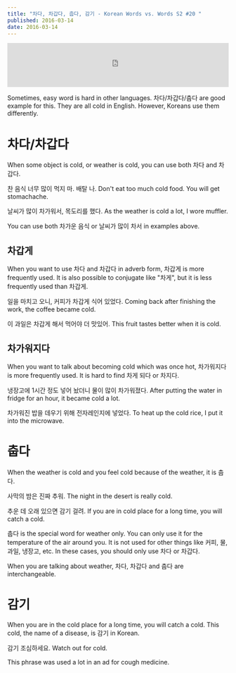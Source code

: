 ```yaml
---
title: "차다, 차갑다, 춥다, 감기 - Korean Words vs. Words S2 #20 "
published: 2016-03-14
date: 2016-03-14
---
```

<iframe id="audio_iframe" src="https://www.podbean.com/media/player/23cdq-5d82ba?skin=8" width="100%" height="100" frameborder="0" scrolling="no"></iframe>


Sometimes, easy word is hard in other languages. 차다/차갑다/춥다 are good example for this. They are all cold in English. However, Koreans use them differently. 

#  차다/차갑다

When some object is cold, or weather is cold, you can use both 차다 and 차갑다. 


찬 음식 너무 많이 먹지 마. 배탈 나.
Don't eat too much cold food. You will get stomachache. 

날씨가 많이 차가워서, 목도리를 했다. 
As the weather is cold a lot, I wore muffler. 



You can use both 차가운 음식 or 날씨가 많이 차서 in examples above.

##  차갑게

When you want to use 차다 and 차갑다 in adverb form, 차갑게 is more frequently used. It is also possible to conjugate like "차게", but it is less frequently used than 차갑게. 


일을 마치고 오니, 커피가 차갑게 식어 있었다. 
Coming back after finishing the work, the coffee became cold. 

이 과일은 차갑게 해서 먹어야 더 맛있어. 
This fruit tastes better when it is cold. 


##  차가워지다

When you want to talk about becoming cold which was once hot, 차가워지다 is more frequently used. It is hard to find 차게 되다 or 차지다. 


냉장고에 1시간 정도 넣어 놨더니 물이 많이 차가워졌다. 
After putting the water in fridge for an hour, it became cold a lot. 

차가워진 밥을 데우기 위해 전자레인지에 넣었다. 
To heat up the cold rice, I put it into the microwave. 


#  춥다

When the weather is cold and you feel cold because of the weather, it is 춥다. 



사막의 밤은 진짜 추워.
The night in the desert is really cold. 

추운 데 오래 있으면 감기 걸려. 
If you are in cold place for a long time, you will catch a cold. 



춥다 is the special word for weather only. You can only use it for the temperature of the air around you. It is not used for other things like 커피, 물, 과일, 냉장고, etc. In these cases, you should only use 차다 or 차갑다. 

When you are talking about weather, 차다, 차갑다 and 춥다 are interchangeable. 

#  감기

When you are in the cold place for a long time, you will catch a cold. This cold, the name of a disease, is 감기 in Korean. 



감기 조심하세요.
Watch out for cold. 



This phrase was used a lot in an ad for cough medicine. 
